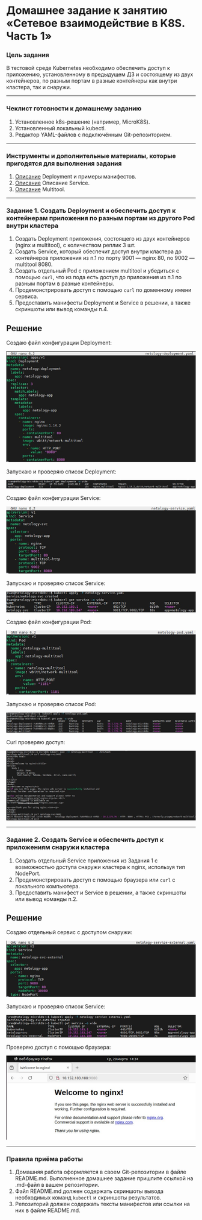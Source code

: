 # Домашнее задание к занятию «Сетевое взаимодействие в K8S. Часть 1»

### Цель задания

В тестовой среде Kubernetes необходимо обеспечить доступ к приложению, установленному в предыдущем ДЗ и состоящему из двух контейнеров, по разным портам в разные контейнеры как внутри кластера, так и снаружи.

------

### Чеклист готовности к домашнему заданию

1. Установленное k8s-решение (например, MicroK8S).
2. Установленный локальный kubectl.
3. Редактор YAML-файлов с подключённым Git-репозиторием.

------

### Инструменты и дополнительные материалы, которые пригодятся для выполнения задания

1. [Описание](https://kubernetes.io/docs/concepts/workloads/controllers/deployment/) Deployment и примеры манифестов.
2. [Описание](https://kubernetes.io/docs/concepts/services-networking/service/) Описание Service.
3. [Описание](https://github.com/wbitt/Network-MultiTool) Multitool.

------

### Задание 1. Создать Deployment и обеспечить доступ к контейнерам приложения по разным портам из другого Pod внутри кластера

1. Создать Deployment приложения, состоящего из двух контейнеров (nginx и multitool), с количеством реплик 3 шт.
2. Создать Service, который обеспечит доступ внутри кластера до контейнеров приложения из п.1 по порту 9001 — nginx 80, по 9002 — multitool 8080.
3. Создать отдельный Pod с приложением multitool и убедиться с помощью `curl`, что из пода есть доступ до приложения из п.1 по разным портам в разные контейнеры.
4. Продемонстрировать доступ с помощью `curl` по доменному имени сервиса.
5. Предоставить манифесты Deployment и Service в решении, а также скриншоты или вывод команды п.4.


## Решение

Создаю файл конфигурации Deployment:

![Kubernetes-deployment-conf](https://github.com/Seleznev-Ivan/devops-netology/blob/main/img/12-kuber-1.4-Kubernetes-1-netology-deployment-conf.jpg)

Запускаю и проверяю список Deployment:

![Kubernetes-deployment-get](https://github.com/Seleznev-Ivan/devops-netology/blob/main/img/12-kuber-1.4-Kubernetes-1-netology-deployment-get.jpg)

Создаю файл конфигурации Service:

![Kubernetes-service-conf](https://github.com/Seleznev-Ivan/devops-netology/blob/main/img/12-kuber-1.4-Kubernetes-1-netology-service-conf.jpg)

Запускаю и проверяю список Service:

![Kubernetes-service-get](https://github.com/Seleznev-Ivan/devops-netology/blob/main/img/12-kuber-1.4-Kubernetes-1-netology-service-get.jpg)

Создаю файл конфигурации Pod:

![Kubernetes-pod-conf](https://github.com/Seleznev-Ivan/devops-netology/blob/main/img/12-kuber-1.4-Kubernetes-1-netology-pod-conf.jpg)

Запускаю и проверяю список Pod:

![Kubernetes-pod-get](https://github.com/Seleznev-Ivan/devops-netology/blob/main/img/12-kuber-1.4-Kubernetes-1-netology-pod-get.jpg)

Curl проверяю доступ:

![Kubernetes-service-exec](https://github.com/Seleznev-Ivan/devops-netology/blob/main/img/12-kuber-1.4-Kubernetes-1-netology-service-9001-9002-exec.jpg)




------

### Задание 2. Создать Service и обеспечить доступ к приложениям снаружи кластера

1. Создать отдельный Service приложения из Задания 1 с возможностью доступа снаружи кластера к nginx, используя тип NodePort.
2. Продемонстрировать доступ с помощью браузера или `curl` с локального компьютера.
3. Предоставить манифест и Service в решении, а также скриншоты или вывод команды п.2.

## Решение

Создаю отдельный сервис с доступом снаружи:

![Kubernetes-service-external-conf](https://github.com/Seleznev-Ivan/devops-netology/blob/main/img/12-kuber-1.4-Kubernetes-2-netology-service-external-conf.jpg)

Запускаю и проверяю список Service:

![Kubernetes-service-external-get](https://github.com/Seleznev-Ivan/devops-netology/blob/main/img/12-kuber-1.4-Kubernetes-2-netology-service-external-get.jpg)

Проверяю доступ с помощью браузера:

![Kubernetes-service-external-http](https://github.com/Seleznev-Ivan/devops-netology/blob/main/img/12-kuber-1.4-Kubernetes-2-netology-service-external-http.jpg)

------

### Правила приёма работы

1. Домашняя работа оформляется в своем Git-репозитории в файле README.md. Выполненное домашнее задание пришлите ссылкой на .md-файл в вашем репозитории.
2. Файл README.md должен содержать скриншоты вывода необходимых команд `kubectl` и скриншоты результатов.
3. Репозиторий должен содержать тексты манифестов или ссылки на них в файле README.md.

